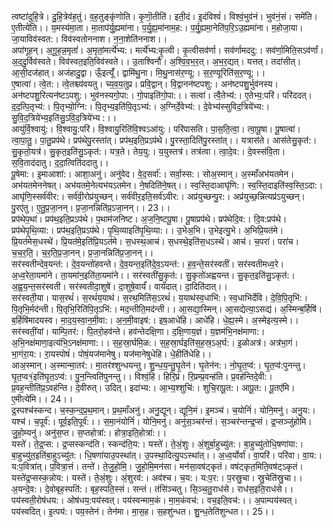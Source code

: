 

  
त्वष्टा॑दुहि॒त्रे। दु॒हि॒त्रेव॑ह॒तुं। व॒ह॒तुङ्कृ॑णोति। कृ॒णॊ॒तीति॑। इती॒दं। इ॒दंविश्वं॑। विश्वं॒भुव॑नं। भुव॑नं॒सं। समे॑ति। ए॒तीत्ये॑ति।। य॒मस्य॑मा॒ता। मा॒ताप॑र्यु॒ह्यमा॑ना। प॒र्यु॒ह्य॒मा॑नाम॒ह:। प॒र्यु॒ह्यमा॒नेति॑प॒रि॒ऽउ॒ह्यमा॑ना। म॒होजा॒या। जा॒याविव॑स्वत:। विव॑स्वतोननाश। न॒ना॒शेति॑ननाश।।  
अपा॑गूहन्। अ॒गू॒ह॒न्न॒मृतां॑। अ॒मृतां॒मर्त्ये॑भ्य:। मर्त्ये॑भ्य:कृ॒त्वी। कृ॒त्वीसव॑र्णा। सव॑र्णामददु:। सव॑र्णा॒मिति॒सऽव॑र्णां। अ॒द॒दु॒र्विव॑स्वते। विव॑स्वत॒इति॒विव॑स्वते।। उ॒ताश्विनौ॑। अ॒श्वि॒व॒भ॒र॒त्। अ॒भ॒र॒द्यत्। यत्तत्। तदा॑सीत्। आ॒सी॒दज॑हात्। अज॑हादु॒द्वा। ऊँ॒इत्यूँ॑। द्वामि॑थु॒ना। मि॒थु॒नास॑र॒ण्यू:। स॒र॒ण्यूरिति॑स॒र॒ण्यू:।।  
ए॒षात्वा॑। त्वे॒त:। त्वे॒तश्च्य॑वयतु। च्य॒व॒य॒तुप्र। प्रवि॒द्वान्। वि॒द्वानन॑ष्टपशु:। अन॑ष्टपशु॒र्भुव॑नस्य। अन॑ष्टपशु॒रित्यन॑ष्टऽपशु:। भुव॑नस्यगो॒पा:। गो॒पाइति॑गो॒पा:।। सत्वा॑। त्वै॒तेभ्य॑:। ए॒तेभ्य॒:परि॑। परि॑ददत्। द॒द॒त्पि॒तृभ्य॑:। पि॒तृभ्यो॒ग्नि:। पि॒तृभ्य॒इति॑पि॒तृऽभ्य॑:। अ॒ग्निर्दे॒वेभ्य॑:। दे॒वेभ्य॑स्सुविद॒त्रिये॑भ्य:। सु॒वि॒द॒त्रिये॑भ्य॒इति॑सु॒ऽवि॒द॒त्रिये॑भ्य :।।  
आयु॑र्वि॒श्वायु॑:। वि॒श्वायु॒:परि॑। वि॒श्वायु॒रिति॑वि॒श्वऽआ॑यु:। परि॑पासति। पा॒स॒ति॒त्वा॒। त्वा॒पू॒षा। पू॒षात्वा॑। त्वा॒पा॒तु॒। पा॒तु॒प्रप॑थे। प्रप॑थेपु॒रस्ता॑त्। प्रप॑थ॒इति॒प्रऽप॑थे। पु॒रस्ता॒दिति॑पु॒रस्ता॑त्।। यत्रास॑ते। आस॑तेसु॒कृत॑:। सु॒कृतो॒यत्र॑। सु॒कृत॒इति॑सु॒ऽकृत॑:। यत्र॒ते। तेय॒यु:। य॒युस्तत्र॑। तत्र॑त्वा। त्वा॒दे॒व:। दे॒वस्स॑वि॒ता। स॒वि॒ताद॑दातु। द॒दा॒त्विति॑ददातु।।  
पू॒षेमा:। इ॒माआशा॑:। आशा॒अनु॑। अनु॑वेद। वे॒द॒सर्वा॑:। सर्वा॒स्स:। सोअ॒स्मान्। अ॒स्माँअभ॑यतमेन। अभ॑यतमेननेषत्। अभ॑यतमे॒नेत्यभ॑यऽतमेन। ने॒षदिति॑ने॒षत्।। स्व॒स्ति॒दाआघृ॑णि:। स्व॒स्ति॒दाइति॑स्व॒स्ति॒ऽदा:। आघृ॑णि॒स्सर्व॑वीर:। सर्व॑वी॒रोप्र॑युच्छन्। सर्व॑वीर॒इति॒सर्व॑ऽवीर:। अप्र॑युच्छन्पु॒र:। अप्र॑युच्छ॒न्नित्यप्र॑ऽयुच्छन्। पु॒रए॑तु। ए॒तु॒प्र॒जा॒नन्। प्र॒जा॒नन्निति॑प्र॒ऽजा॒नन्।। 23।।  
प्रप॑थेप॒थां। प्रप॑थ॒इति॒प्रऽप॑थे। प॒थाम॑जनिष्ट। अ॒ज॒नि॒ष्टपू॒षा। पू॒षाप्रप॑थे। प्रप॑थेदि॒व:। दि॒व:प्रप॑थे। प्रप॑थेपृ॒थि॒व्या:। प्रप॑थ॒इति॒प्रऽप॑थे। पृ॒थि॒व्याइति॑पृ॒थि॒व्या:।। उ॒भेअ॒भि। उ॒भेइत्यु॒भे। अ॒भिप्रि॒यत॑मे। प्रि॒यत॑मेस॒धस्थे॑। प्रि॒यत॑मे॒इति॑प्रि॒यऽत॑मे। स॒धस्थ॒आच॑। स॒धस्थे॒इति॑स॒धऽस्थे॑। आच॑। च॒परा॑। परा॑च। च॒च॒र॒ति॒। च॒र॒ति॒प्र॒जा॒नन्। प्र॒जा॒नन्निति॑प्र॒जा॒नन्।।  
सर॑स्वतीन्देव॒यन्त॑:। दे॒व॒यन्तो॑हवन्ते। दे॒व॒यन्त॒इति॑दे॒व॒ऽयन्त॑:। ह॒व॒न्ते॒सर॑स्वतीं। सर॑स्वतीमध्व॒रे। अ॒ध्व॒रेता॒यमा॑ने। ता॒यमा॑न॒इति॑ता॒यमा॑ने।। सर॑स्वतींसु॒कृत॑:। सु॒कृतो॑अह्वयन्त। सु॒कृत॒इति॑सु॒ऽकृत॑:। अ॒ह्व॒य॒न्त॒सर॑स्वती। सर॑स्वतीदा॒शुषे॑। दा॒शुषे॒वार्यं॑। वार्यं॑दात्। दा॒दिति॑दात्।।  
सर॑स्वती॒या। यास॒रथं॑। स॒रथं॑य॒याथ॑। स॒रथ॒मिति॑स॒ऽरथं॑। य॒याथ॑स्व॒धाभि॑:। स्व॒धाभि॑र्देवि। दे॒वि॒पि॒तृभि॑:। पि॒तृभि॒र्मद॑न्ती। पि॒तृभि॒रिति॑पि॒तृऽभि॑:। मद॒न्तीति॒मद॑न्ती।। आ॒सद्या॒स्मिन्। आ॒सद्येत्या॒ऽसद्य॑। अ॒स्मिन्ब॒र्हिषि॑। ब॒र्हिषि॑मादयस्व। मा॒द॒य॒स्वा॒न॒मी॒वा:। अ॒न॒मी॒वाइष॑:। इष॒आधे॑हि। आधे॑हि। धे॒ह्य॒स्मे। अ॒स्मेइत्य॒स्मे।।  
सर॑स्वतीं॒यां। याम्पि॒तर॑:। पि॒तरो॒हव॑न्ते। हव॑न्तेदक्षि॒णा। द॒क्षि॒णाय॒ज्ञं। य॒ज्ञम॑भि॒नक्ष॑माणा:। अ॒भि॒नक्ष॑माणा॒इत्य॑भि॒ऽनक्ष॑माणा:।। स॒ह॒स्रा॒र्घमि॒ळ:। स॒ह॒स्रा॒र्घइति॑स॒ह॒स्र॒ऽअ॒र्घ:। इ॒ळोअत्र॑। अत्र॑भा॒गं। भा॒गंरा॒य:। रा॒यस्पोषं॑। पोषं॒यज॑मानेषु। यज॑मानेषुधेहि। धे॒हीति॑धेहि।।  
आअ॒स्मान्। अ॒स्मान्मा॒तर॑:। मा॒तर॑श्शुन्धयन्तु। शु॒न्ध॒य॒न्तु॒घृ॒तेन॑। घृ॒तेन॑न:। नो॒घृ॒त॒प्व॑:। घृ॒त॒प्व॑:पुनन्तु। घृ॒त॒प्व१॒॑इति॑घृ॒त॒ऽप्व॑:। पु॒न॒न्त्विति॑पुनन्तु।। विश्वं॒हि। हिरि॒प्रं। रि॒प्रम्प्र॒वन्ह॑ति। प्र॒वह॑न्तिदे॒वी:। प्र॒वह॒न्तीति॑प्र॒ऽवह॑न्ति। दे॒वीरुत्। उदित्। इदा॑भ्य:। आ॒भ्य॒श्शुचि॑:। शुचि॒रापू॒त:। आपू॒त:। पू॒तए॑मि। ए॒मीत्ये॑मि।। 24।।  
द्र॒स्पश्च॑स्कन्द। च॒स्क॒न्द॒प्र॒थ॒मान्। प्र॒थ॒माँअनु॑। अनु॒द्यून्। द्यूनि॒मं। इ॒मञ्च॑। च॒योनिं॑। योनि॒मनु॑। अनु॒य:। यश्च॑। च॒पूर्व॑:। पूर्व॒इति॒पूर्व॑:।। स॒मा॒नंयोनिं॑। योनि॒मनु॑। अनु॑स॒ञ्चर॑न्तं। स॒ञ्चर॑न्तन्द्र॒प्सं। द्र॒प्सञ्जु॑होमि। जु॒हो॒म्यनु॑। अनु॑स॒प्त। स॒प्तहोत्रा॑:। होत्रा॒इति॒होत्रा॑:।।  
यस्ते॑। ते॒द्र॒प्स:। द्र॒प्सस्कन्द॑ति। स्कन्द॑ति॒य:। यस्ते॑। ते॒अं॒शुः। अं॒शुर्बा॒हुच्यु॑त:। बा॒हुच्यु॑तोधि॒षणा॑या:। बा॒हुच्यु॑त॒इति॑बा॒हुऽच्यु॑त:। धि॒षणा॑याउ॒पस्था॑त्। उ॒पस्था॒दित्यु॒पऽस्था॑त्।। अ॒ध्व॒र्योर्वा॑। वा॒परि॑। परि॑वा। वा॒य:। य:प॒वित्रा॑त्। प॒वित्रा॒त्तं। तन्ते॑। ते॒जु॒हो॒मि॒। जु॒हो॒मि॒मन॑सा। मन॑सा॒वष॑ट्कृतं। वष॑ट्कृत॒मिति॒वष॑ट्ऽकृतं।  
यस्ते॑द्र॒प्सस्क॒न्नोय:। यस्ते॑। ते॒अं॒शुः। अं॒शुरव॑:। अव॑श्च। च॒य:। य:प॒र:। प॒रस्रु॒चा। स्रु॒चेति॑स्रु॒चा।। अ॒यन्दे॒व:। दे॒वोबृह॒स्पति॑:। बृह॒स्पति॒स्सं। सन्तं। तंसि॑ञ्चतु। सि॒ञ्च॒तु॒राध॑से। राध॑स॒इति॒राध॑से।।  
पय॑स्वती॒रोष॑धय:। ओष॑धय॒:पय॑स्वत्। पय॑स्वन्माम॒कं। मा॒म॒कंवच॑:। वच॒इति॒वच॑:।। अ॒पाम्पय॑स्वत्। पय॑स्वदित्। इ॒त्पय॑:। पय॒स्तेन॑। तेन॑मा। मा॒स॒ह। स॒हशु॑न्धत। शु॒न्ध॒तेति॑शुन्धत।। 25।।  
